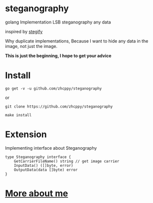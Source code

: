 # steganography
golang Implementation LSB steganography any data


inspired by [stegify](https://github.com/DimitarPetrov/stegify)

Why duplicate implementations, Because I want to hide any data in the image, not just the image.

**This is just the beginning, I hope to get your advice**

# Install
    
    go get -v -u github.com/zhcppy/steganography

or

    git clone https://github.com/zhcppy/steganography
    
    make install
    
# Extension

Implementing interface about Steganography 
    
    type Steganography interface {
    	GetCarrierFileName() string // get image carrier
    	InputData() ([]byte, error)
    	OutputData(data []byte) error
    }
    
    
# [More about me](https://zhcppy.github.io)


